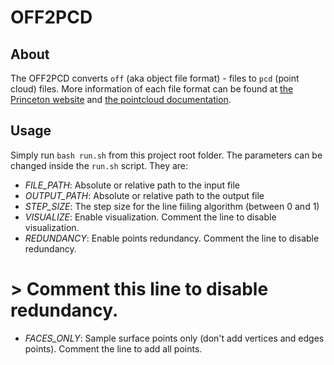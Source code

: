 # OFF2PCD

## About

  The OFF2PCD converts `off` (aka object file format) - files to `pcd` (point cloud) files.
  More information of each file format can be found at
  [the Princeton website](http://segeval.cs.princeton.edu/public/off_format.html)
  and
  [the pointcloud documentation](http://pointclouds.org/documentation/tutorials/pcd_file_format.php).

## Usage

  Simply run `bash run.sh` from this project root folder. The parameters can be changed inside the `run.sh` script. They are:

  * *FILE_PATH*: Absolute or relative path to the input file
  * *OUTPUT_PATH*: Absolute or relative path to the output file
  * *STEP_SIZE*: The step size for the line fiiling algorithm (between 0 and 1)
  * *VISUALIZE*: Enable visualization. Comment the line to disable visualization.
  * *REDUNDANCY*: Enable points redundancy. Comment the line to disable redundancy.
  # > Comment this line to disable redundancy.
  * *FACES_ONLY*: Sample surface points only (don't add vertices and edges points). Comment the line to add all points.
